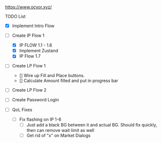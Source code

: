 https://www.ocyor.xyz/

TODO List

- [x] Implement Intro Flow
- [ ] Create IP Flow 1
  - [x] IP FLOW 1.1 - 1.6
  - [x] Implement Zustand
  - [x] IP Flow 1.7
- [ ] Create LP Flow 1
  - [] Wire up Fill and Place buttons.
  - [] Calculate Amount filled and put in progress bar
- [ ] Create LP Flow 2
- [ ] Create Password Login

- [ ] QoL Fixes
  - [ ] Fix flashing on IP 1-6
    - [ ] Just add a black BG between it and actual BG. Should fix quickly, then can remove wait limit as well
    - [ ] Get rid of "x" on Market Dialogs

